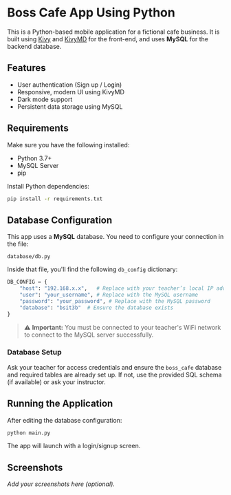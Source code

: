 # Boss Cafe App Using Python

This is a Python-based mobile application for a fictional cafe business. It is built using [Kivy](https://kivy.org/#home) and [KivyMD](https://kivymd.readthedocs.io/en/latest/) for the front-end, and uses **MySQL** for the backend database.

## Features

- User authentication (Sign up / Login)
- Responsive, modern UI using KivyMD
- Dark mode support
- Persistent data storage using MySQL

## Requirements

Make sure you have the following installed:

- Python 3.7+
- MySQL Server
- pip

Install Python dependencies:

```bash
pip install -r requirements.txt
```

## Database Configuration

This app uses a **MySQL** database. You need to configure your connection in the file:

```
database/db.py
```

Inside that file, you'll find the following `db_config` dictionary:

```python
DB_CONFIG = {
    "host": "192.168.x.x",   # Replace with your teacher’s local IP address
    "user": "your_username", # Replace with the MySQL username
    "password": "your_password", # Replace with the MySQL password
    "database": "bsit3b"  # Ensure the database exists
}
```

> ⚠️ **Important:** You must be connected to your teacher's WiFi network to connect to the MySQL server successfully.

### Database Setup

Ask your teacher for access credentials and ensure the `boss_cafe` database and required tables are already set up. If not, use the provided SQL schema (if available) or ask your instructor.

## Running the Application

After editing the database configuration:

```bash
python main.py
```

The app will launch with a login/signup screen.

## Screenshots

_Add your screenshots here (optional)._
